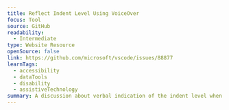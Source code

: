 ```yaml
---
title: Reflect Indent Level Using VoiceOver
focus: Tool
source: GitHub
readability:
  - Intermediate
type: Website Resource
openSource: false
link: https://github.com/microsoft/vscode/issues/88877
learnTags:
  - accessibility
  - dataTools
  - disability
  - assistiveTechnology
summary: A discussion about verbal indication of the indent level when using VoiceOver.
---
```

